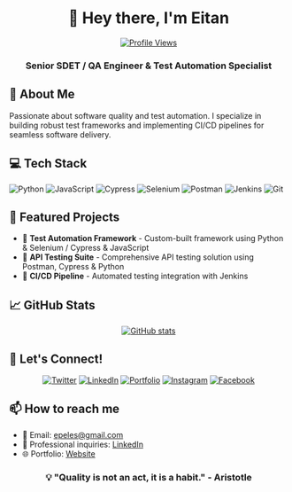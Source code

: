 <div align="center">
  
# 👋 Hey there, I'm Eitan

[![Profile Views](https://komarev.com/ghpvc/?username=epeles&color=blueviolet&style=flat-square)](https://github.com/epeles)

### Senior SDET / QA Engineer & Test Automation Specialist

</div>

## 🚀 About Me
Passionate about software quality and test automation. I specialize in building robust test frameworks and implementing CI/CD pipelines for seamless software delivery.

## 💻 Tech Stack
![Python](https://img.shields.io/badge/Python-3776AB?style=for-the-badge&logo=python&logoColor=white)
![JavaScript](https://img.shields.io/badge/JavaScript-F7DF1E?style=for-the-badge&logo=javascript&logoColor=black)
![Cypress](https://img.shields.io/badge/Cypress-17202C?style=for-the-badge&logo=cypress&logoColor=white)
![Selenium](https://img.shields.io/badge/Selenium-43B02A?style=for-the-badge&logo=selenium&logoColor=white)
![Postman](https://img.shields.io/badge/Postman-FF6C37?style=for-the-badge&logo=postman&logoColor=white)
![Jenkins](https://img.shields.io/badge/Jenkins-D24939?style=for-the-badge&logo=jenkins&logoColor=white)
![Git](https://img.shields.io/badge/Git-F05032?style=for-the-badge&logo=git&logoColor=white)

## 🌟 Featured Projects
- 🤖 **Test Automation Framework** - Custom-built framework using Python & Selenium / Cypress & JavaScript
- 🔌 **API Testing Suite** - Comprehensive API testing solution using Postman, Cypress & Python
- 🔄 **CI/CD Pipeline** - Automated testing integration with Jenkins

## 📈 GitHub Stats
<div align="center">
  
[![GitHub stats](https://github-readme-stats.vercel.app/api?username=epeles&show_icons=true&theme=dracula)](https://github.com/epeles)

</div>

## 🤝 Let's Connect!
<div align="center">
  
[![Twitter](https://img.shields.io/badge/Twitter-1DA1F2?style=for-the-badge&logo=twitter&logoColor=white)](https://twitter.com/epeles)
[![LinkedIn](https://img.shields.io/badge/LinkedIn-0077B5?style=for-the-badge&logo=linkedin&logoColor=white)](https://linkedin.com/in/epeles)
[![Portfolio](https://img.shields.io/badge/Portfolio-000000?style=for-the-badge&logo=About.me&logoColor=white)](https://epeles.github.io/resume)
[![Instagram](https://img.shields.io/badge/Instagram-E4405F?style=for-the-badge&logo=instagram&logoColor=white)](https://instagram.com/epeles)
[![Facebook](https://img.shields.io/badge/Facebook-1877F2?style=for-the-badge&logo=facebook&logoColor=white)](https://facebook.com/epeles)

</div>

## 📫 How to reach me
- 📧 Email: epeles@gmail.com
- 💼 Professional inquiries: [LinkedIn](https://linkedin.com/in/epeles)
- 🌐 Portfolio: [Website](https://epeles.github.io/resume)

<div align="center">
  
### 💡 "Quality is not an act, it is a habit." - Aristotle

</div>

